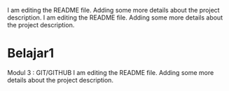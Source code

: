 
I am editing the README file. Adding some more details about the project description.
I am editing the README file. Adding some more details about the project description.
# Belajar1
Modul 3 : GIT/GITHUB
I am editing the README file. Adding some more details about the project description.
